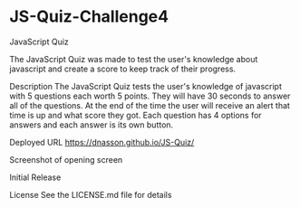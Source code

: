 # JS-Quiz-Challenge4

JavaScript Quiz

The JavaScript Quiz was made to test the user's knowledge about javascript and create a score to keep track of their progress. 

Description
The JavaScript Quiz tests the user's knowledge of javascript with 5 questions each worth 5 points. They will have 30 seconds to answer all of the questions. At the end of the time the user will receive an alert that time is up and what score they got. Each question has 4 options for answers and each answer is its own button. 

Deployed URL
https://dnasson.github.io/JS-Quiz/

Screenshot of opening screen




Initial Release

License
See the LICENSE.md file for details